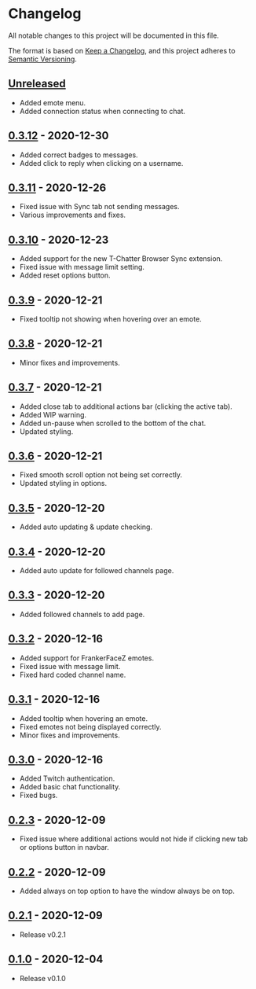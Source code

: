 # Changelog

All notable changes to this project will be documented in this file.

The format is based on [Keep a Changelog](https://keepachangelog.com/en/1.0.0/),
and this project adheres to [Semantic Versioning](https://semver.org/spec/v2.0.0.html).

## [Unreleased]

- Added emote menu.
- Added connection status when connecting to chat.

## [0.3.12] - 2020-12-30

- Added correct badges to messages.
- Added click to reply when clicking on a username.

## [0.3.11] - 2020-12-26

- Fixed issue with Sync tab not sending messages.
- Various improvements and fixes.

## [0.3.10] - 2020-12-23

- Added support for the new T-Chatter Browser Sync extension.
- Fixed issue with message limit setting.
- Added reset options button.

## [0.3.9] - 2020-12-21

- Fixed tooltip not showing when hovering over an emote.

## [0.3.8] - 2020-12-21

- Minor fixes and improvements.

## [0.3.7] - 2020-12-21

- Added close tab to additional actions bar (clicking the active tab).
- Added WIP warning.
- Added un-pause when scrolled to the bottom of the chat.
- Updated styling.

## [0.3.6] - 2020-12-21

- Fixed smooth scroll option not being set correctly.
- Updated styling in options.

## [0.3.5] - 2020-12-20

- Added auto updating & update checking.

## [0.3.4] - 2020-12-20

- Added auto update for followed channels page.

## [0.3.3] - 2020-12-20

- Added followed channels to add page.

## [0.3.2] - 2020-12-16

- Added support for FrankerFaceZ emotes.
- Fixed issue with message limit.
- Fixed hard coded channel name.

## [0.3.1] - 2020-12-16

- Added tooltip when hovering an emote.
- Fixed emotes not being displayed correctly.
- Minor fixes and improvements.

## [0.3.0] - 2020-12-16

- Added Twitch authentication.
- Added basic chat functionality.
- Fixed bugs.

## [0.2.3] - 2020-12-09

- Fixed issue where additional actions would not hide if clicking new tab or options button in navbar.

## [0.2.2] - 2020-12-09

- Added always on top option to have the window always be on top.

## [0.2.1] - 2020-12-09

- Release v0.2.1

## [0.1.0] - 2020-12-04

- Release v0.1.0

[unreleased]: https://github.com/T-Chatter/T-Chatter/compare/v0.3.11...dev
[0.3.12]: https://github.com/T-Chatter/T-Chatter/compare/v0.3.11...v0.3.12
[0.3.11]: https://github.com/T-Chatter/T-Chatter/compare/v0.3.10...v0.3.11
[0.3.10]: https://github.com/T-Chatter/T-Chatter/compare/v0.3.9...v0.3.10
[0.3.9]: https://github.com/T-Chatter/T-Chatter/compare/v0.3.8...v0.3.9
[0.3.8]: https://github.com/T-Chatter/T-Chatter/compare/v0.3.7...v0.3.8
[0.3.7]: https://github.com/T-Chatter/T-Chatter/compare/v0.3.6...v0.3.7
[0.3.6]: https://github.com/T-Chatter/T-Chatter/compare/0.3.5...v0.3.6
[0.3.5]: https://github.com/T-Chatter/T-Chatter/compare/0.3.4...0.3.5
[0.3.4]: https://github.com/T-Chatter/T-Chatter/compare/0.3.2...0.3.4
[0.3.3]: https://github.com/T-Chatter/T-Chatter/compare/0.3.2...0.3.4
[0.3.2]: https://github.com/T-Chatter/T-Chatter/compare/0.3.1...0.3.2
[0.3.1]: https://github.com/T-Chatter/T-Chatter/compare/0.3.0...0.3.1
[0.3.0]: https://github.com/T-Chatter/T-Chatter/compare/0.2.3...0.3.0
[0.2.3]: https://github.com/T-Chatter/T-Chatter/compare/0.2.2...0.2.3
[0.2.2]: https://github.com/T-Chatter/T-Chatter/compare/0.2.1...0.2.2
[0.2.1]: https://github.com/T-Chatter/T-Chatter/compare/0.1.0...0.2.1
[0.1.0]: https://github.com/T-Chatter/T-Chatter/releases/tag/0.1.0
